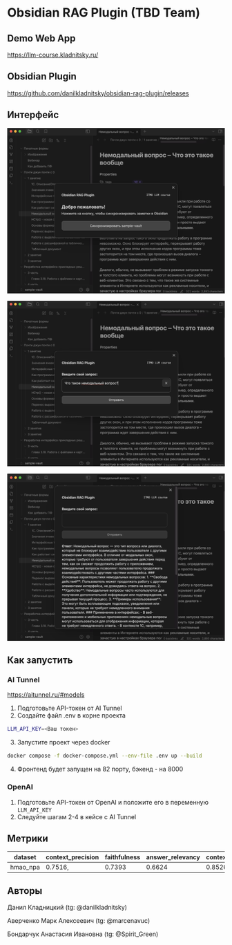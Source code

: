 # Obsidian RAG Plugin (TBD Team)

## Demo Web App
https://llm-course.kladnitsky.ru/

## Obsidian Plugin
https://github.com/danilkladnitsky/obsidian-rag-plugin/releases

## Интерфейс
![Синхронизация](static/ui-1.png)

![Запрос к RAG](static/ui-2.png)

![Выдача](static/ui-3.png)

## Как запустить
### AI Tunnel
https://aitunnel.ru/#models

1. Подготовьте API-токен от AI Tunnel
2. Создайте файл .env в корне проекта
```bash
LLM_API_KEY=<Ваш токен>
```
3. Запустите проект через docker
```bash
docker compose -f docker-compose.yml --env-file .env up --build
```
4. Фронтенд будет запущен на 82 порту, бэкенд - на 8000

### OpenAI
1. Подготовьте API-токен от OpenAI и положите его в переменную ```LLM_API_KEY```
3. Следуйте шагам 2-4 в кейсе с AI Tunnel


## Метрики
| dataset | context_precision | faithfulness  | answer_relevancy   | context_recall |
|--------|-------------------|---|----|----------------|
| hmao_npa | 0.7516,           | 0.7393  |  0.6624   | 0.8526         |



## Авторы
Данил Кладницкий (tg: @danilkladnitsky)

Аверченко Марк Алексеевич (tg: @marcenavuc)

Бондарчук Анастасия Ивановна (tg: @Spirit_Green)
